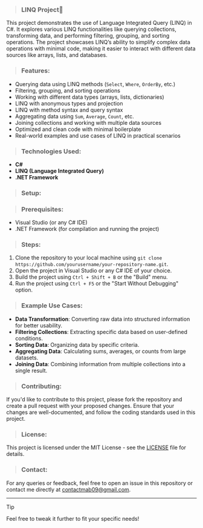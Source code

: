 > ### LINQ Project🔖

This project demonstrates the use of Language Integrated Query (LINQ) in C#. It explores various LINQ functionalities like querying collections, transforming data, and performing filtering, grouping, and sorting operations. The project showcases LINQ’s ability to simplify complex data operations with minimal code, making it easier to interact with different data sources like arrays, lists, and databases.

> ### Features:
- Querying data using LINQ methods (`Select`, `Where`, `OrderBy`, etc.)
- Filtering, grouping, and sorting operations
- Working with different data types (arrays, lists, dictionaries)
- LINQ with anonymous types and projection
- LINQ with method syntax and query syntax
- Aggregating data using `Sum`, `Average`, `Count`, etc.
- Joining collections and working with multiple data sources
- Optimized and clean code with minimal boilerplate
- Real-world examples and use cases of LINQ in practical scenarios

> ### Technologies Used:
- **C#**
- **LINQ (Language Integrated Query)**
- **.NET Framework**

> ### Setup:

> ### Prerequisites:
- Visual Studio (or any C# IDE)
- .NET Framework (for compilation and running the project)

> ### Steps:
1. Clone the repository to your local machine using `git clone https://github.com/yourusername/your-repository-name.git`.
2. Open the project in Visual Studio or any C# IDE of your choice.
3. Build the project using `Ctrl + Shift + B` or the "Build" menu.
4. Run the project using `Ctrl + F5` or the "Start Without Debugging" option.

> ### Example Use Cases:
- **Data Transformation**: Converting raw data into structured information for better usability.
- **Filtering Collections**: Extracting specific data based on user-defined conditions.
- **Sorting Data**: Organizing data by specific criteria.
- **Aggregating Data**: Calculating sums, averages, or counts from large datasets.
- **Joining Data**: Combining information from multiple collections into a single result.

> ### Contributing:
If you'd like to contribute to this project, please fork the repository and create a pull request with your proposed changes. Ensure that your changes are well-documented, and follow the coding standards used in this project.

> ### License:
This project is licensed under the MIT License - see the [LICENSE](LICENSE) file for details.

> ### Contact:
For any queries or feedback, feel free to open an issue in this repository or contact me directly at contactmab09@gmail.com.

---
> [!TIP]
> Feel free to tweak it further to fit your specific needs!
